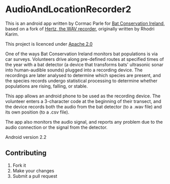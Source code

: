 AudioAndLocationRecorder2
=========================


This is an android app written by Cormac Parle for [Bat Conservation Ireland](http://www.batconservationireland.org), based on a fork of [Hertz, the WAV recorder](https://github.com/ucam-cl-dtg/hertz), originally written by Rhodri Karim.

This project is licenced under [Apache 2.0](http://www.apache.org/licenses/LICENSE-2.0)

One of the ways Bat Conservation Ireland monitors bat populations is via car surveys. Volunteers drive along pre-defined routes at specified times of the year with a bat detector (a device that transforms bats' ultrasonic sonar into human-audible sounds) plugged into a recording device. The recordings are later analysed to determine which species are present, and the species records undergo statistical processing to determine whether populations are rising, falling, or stable.

This app allows an android phone to be used as the recording device. The volunteer enters a 3-character code at the beginning of their transect, and the device records both the audio from the bat detector (to a .wav file) and its own position (to a .csv file).

The app also monitors the audio signal, and reports any problem due to the audio connection or the signal from the detector.

Android version 2.2

Contributing
------------
1. Fork it
1. Make your changes
1. Submit a pull request

